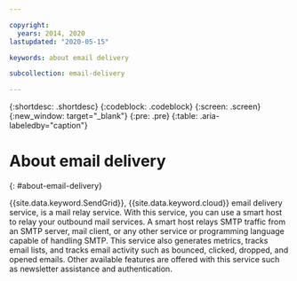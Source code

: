 ```yaml
---

copyright:
  years: 2014, 2020
lastupdated: "2020-05-15"

keywords: about email delivery

subcollection: email-delivery

---
```

{:shortdesc: .shortdesc}
{:codeblock: .codeblock}
{:screen: .screen}
{:new_window: target="_blank"}
{:pre: .pre}
{:table: .aria-labeledby="caption"}

# About email delivery
{: #about-email-delivery}

{{site.data.keyword.SendGrid}}, {{site.data.keyword.cloud}} email delivery service, is a mail relay service. With this service, you can use a smart host to relay your outbound mail services. A smart host relays SMTP traffic from an SMTP server, mail client, or any other service or programming language capable of handling SMTP. This service also generates metrics, tracks email lists, and tracks email activity such as bounced, clicked, dropped, and opened emails. Other available features are offered with this service such as newsletter assistance and authentication.
